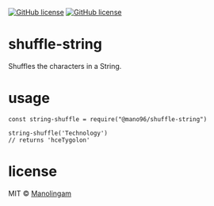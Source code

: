 [![GitHub license](https://img.shields.io/npm/v/@mano96/shuffle-string.svg?style=flat-square)](https://github.com/manolingam/shuffle-string/) [![GitHub license](https://img.shields.io/github/license/manolingam/shuffle-string.svg?style=flat-square)](https://github.com/manolingam/shuffle-string/blob/master/LICENSE)

# shuffle-string
Shuffles the characters in a String.

# usage
```
const string-shuffle = require("@mano96/shuffle-string")

string-shuffle('Technology')
// returns 'hceTygolon'
```
# license
MIT © [Manolingam](./LICENSE)
